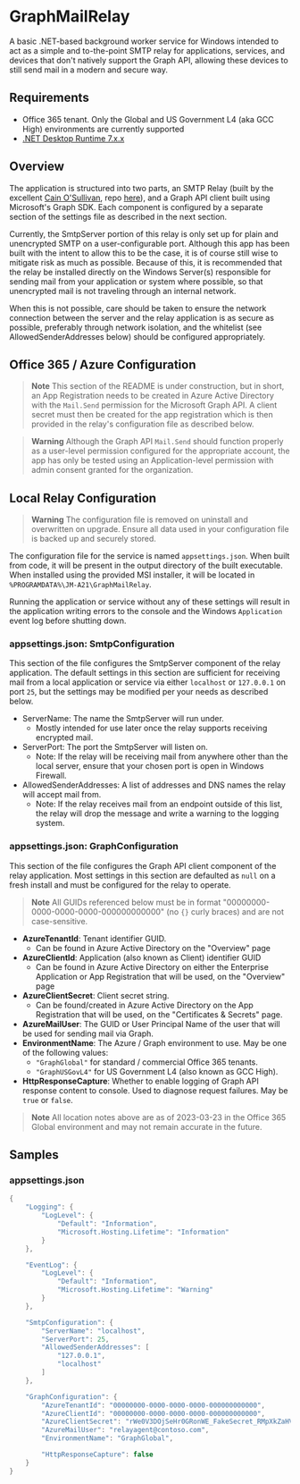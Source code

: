 # GraphMailRelay
A basic .NET-based background worker service for Windows intended to act as a simple and to-the-point SMTP relay for applications, services, and devices that don't natively support the Graph API, allowing these devices to still send mail in a modern and secure way.

## Requirements

- Office 365 tenant. Only the Global and US Government L4 (aka GCC High) environments are currently supported
- [.NET Desktop Runtime 7.x.x](https://dotnet.microsoft.com/en-us/download/dotnet/7.0)

## Overview

The application is structured into two parts, an SMTP Relay (built by the excellent [Cain O'Sullivan](https://github.com/cosullivan), repo [here](https://github.com/cosullivan/SmtpServer)), and a Graph API client built using Microsoft's Graph SDK. Each component is configured by a separate section of the settings file as described in the next section.

Currently, the SmtpServer portion of this relay is only set up for plain and unencrypted SMTP on a user-configurable port. Although this app has been built with the intent to allow this to be the case, it is of course still wise to mitigate risk as much as possible. Because of this, it is recommended that the relay be installed directly on the Windows Server(s) responsible for sending mail from your application or system where possible, so that unencrypted mail is not traveling through an internal network.

When this is not possible, care should be taken to ensure the network connection between the server and the relay application is as secure as possible, preferably through network isolation, and the whitelist (see AllowedSenderAddresses below) should be configured appropriately.

## Office 365 / Azure Configuration ##

> **Note**
> This section of the README is under construction, but in short, an App Registration needs to be created in Azure Active Directory with the `Mail.Send` permission for the Microsoft Graph API. A client secret must then be created for the app registration which is then provided in the relay's configuration file as described below.

> **Warning**
> Although the Graph API `Mail.Send` should function properly as a user-level permission configured for the appropriate account, the app has only be tested using an Application-level permission with admin consent granted for the organization.

## Local Relay Configuration

> **Warning**
> The configuration file is removed on uninstall and overwritten on upgrade. Ensure all data used in your configuration file is backed up and securely stored.

The configuration file for the service is named `appsettings.json`. When built from code, it will be present in the output directory of the built executable. When installed using the provided MSI installer, it will be located in `%PROGRAMDATA%\JM-A21\GraphMailRelay`.

Running the application or service without any of these settings will result in the application writing errors to the console and the Windows `Application` event log before shutting down.

### appsettings.json: SmtpConfiguration

This section of the file configures the SmtpServer component of the relay application. The default settings in this section are sufficient for receiving mail from a local application or service via either `localhost` or `127.0.0.1` on port `25`, but the settings may be modified per your needs as described below.

- ServerName: The name the SmtpServer will run under.
    - Mostly intended for use later once the relay supports receiving encrypted mail.
- ServerPort: The port the SmtpServer will listen on. 
    - Note: If the relay will be receiving mail from anywhere other than the local server, ensure that your chosen port is open in Windows Firewall.
- AllowedSenderAddresses: A list of addresses and DNS names the relay will accept mail from.
    - Note: If the relay receives mail from an endpoint outside of this list, the relay will drop the message and write a warning to the logging system.

### appsettings.json: GraphConfiguration

This section of the file configures the Graph API client component of the relay application. Most settings in this section are defaulted as `null` on a fresh install and must be configured for the relay to operate.

> **Note**
> All GUIDs referenced below must be in format "00000000-0000-0000-0000-000000000000" (no `{}` curly braces) and are not case-sensitive.

- **AzureTenantId**: Tenant identifier GUID.
    - Can be found in Azure Active Directory on the "Overview" page
- **AzureClientId**: Application (also known as Client) identifier GUID
    - Can be found in Azure Active Directory on either the Enterprise Application or App Registration that will be used, on the "Overview" page
- **AzureClientSecret**: Client secret string.
    - Can be found/created in Azure Active Directory on the App Registration that will be used, on the "Certificates & Secrets" page.
- **AzureMailUser**: The GUID or User Principal Name of the user that will be used for sending mail via Graph.
- **EnvironmentName**: The Azure / Graph environment to use. May be one of the following values:
    - `"GraphGlobal"` for standard / commercial Office 365 tenants.
    - `"GraphUSGovL4"` for US Government L4 (also known as GCC High).
- **HttpResponseCapture**: Whether to enable logging of Graph API response content to console. Used to diagnose request failures. May be `true` or `false`.

> **Note**
> All location notes above are as of 2023-03-23 in the Office 365 Global environment and may not remain accurate in the future.


## Samples
### appsettings.json

```cs
{
	"Logging": {
		"LogLevel": {
			"Default": "Information",
			"Microsoft.Hosting.Lifetime": "Information"
		}
	},

	"EventLog": {
		"LogLevel": {
			"Default": "Information",
			"Microsoft.Hosting.Lifetime": "Warning"
		}
	},

	"SmtpConfiguration": {
		"ServerName": "localhost",
		"ServerPort": 25,
		"AllowedSenderAddresses": [
			"127.0.0.1",
			"localhost"
		]
	},

	"GraphConfiguration": {
		"AzureTenantId": "00000000-0000-0000-0000-000000000000",
		"AzureClientId": "00000000-0000-0000-0000-000000000000",
		"AzureClientSecret": "rWe0V3DOjSeHr0GRonWE_FakeSecret_RMpXkZaHVBSYRjhqdmGi",
		"AzureMailUser": "relayagent@contoso.com",
		"EnvironmentName": "GraphGlobal",

		"HttpResponseCapture": false
	}
}
```